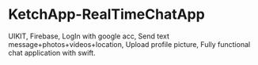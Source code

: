 # KetchApp-RealTimeChatApp
UIKIT, Firebase, LogIn with google acc, Send text message+photos+videos+location, Upload profile picture, Fully functional chat application with swift.
